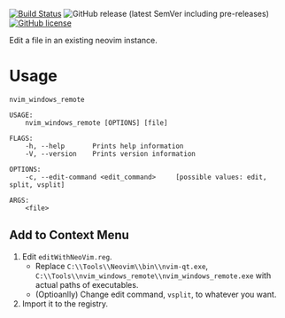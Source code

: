 [![Build Status](https://travis-ci.org/nicolas-yangli/nvim_windows_remote.svg?branch=master)](https://travis-ci.org/nicolas-yangli/nvim_windows_remote) ![GitHub release (latest SemVer including pre-releases)](https://img.shields.io/github/v/release/nicolas-yangli/nvim_windows_remote?include_prereleases) [![GitHub license](https://img.shields.io/github/license/nicolas-yangli/nvim_windows_remote)](https://github.com/nicolas-yangli/nvim_windows_remote/blob/master/LICENSE)

Edit a file in an existing neovim instance.

# Usage

```
nvim_windows_remote

USAGE:
    nvim_windows_remote [OPTIONS] [file]

FLAGS:
    -h, --help       Prints help information
    -V, --version    Prints version information

OPTIONS:
    -c, --edit-command <edit_command>     [possible values: edit, split, vsplit]

ARGS:
    <file>
```

## Add to Context Menu

1. Edit `editWithNeoVim.reg`.
    * Replace `C:\\Tools\\Neovim\\bin\\nvim-qt.exe`, `C:\\Tools\\nvim_windows_remote\\nvim_windows_remote.exe` with actual paths of executables.
    * (Optioanlly) Change edit command, `vsplit`, to whatever you want.
2. Import it to the registry.
